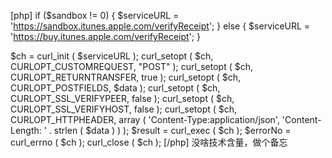 <!--
author: qingliangcn
date: 2013-05-29
title: php post json data
tags: json,php,post
category: PHP高级应用
status: publish
summary: [php]if ($sandbox != 0) {	$serviceURL = 'https://sandbox.itunes.apple.com/verifyReceipt';} else {	$serviceURL = 'https://buy.itunes.apple.co
-->

[php]
if ($sandbox != 0) {
	$serviceURL = 'https://sandbox.itunes.apple.com/verifyReceipt';
} else {
	$serviceURL = 'https://buy.itunes.apple.com/verifyReceipt';
}

$ch = curl_init ( $serviceURL );
curl_setopt ( $ch, CURLOPT_CUSTOMREQUEST, &quot;POST&quot; );
curl_setopt ( $ch, CURLOPT_RETURNTRANSFER, true );
curl_setopt ( $ch, CURLOPT_POSTFIELDS, $data );
curl_setopt ( $ch, CURLOPT_SSL_VERIFYPEER, false );
curl_setopt ( $ch, CURLOPT_SSL_VERIFYHOST, false );
curl_setopt ( $ch, CURLOPT_HTTPHEADER, array (
		'Content-Type:application/json',
		'Content-Length: ' . strlen ( $data ) 
) );
$result = curl_exec ( $ch );
$errorNo = curl_errno ( $ch );
curl_close ( $ch );
[/php]
没啥技术含量，做个备忘